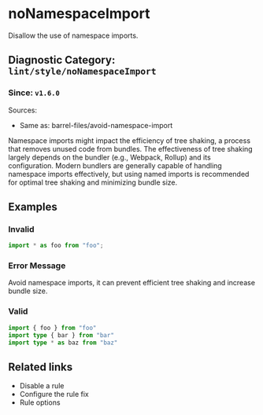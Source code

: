 # noNamespaceImport

Disallow the use of namespace imports.

## Diagnostic Category: `lint/style/noNamespaceImport`

### Since: `v1.6.0`

Sources: 
- Same as: barrel-files/avoid-namespace-import

Namespace imports might impact the efficiency of tree shaking, a process that removes unused code from bundles.
The effectiveness of tree shaking largely depends on the bundler (e.g., Webpack, Rollup) and its configuration.
Modern bundlers are generally capable of handling namespace imports effectively, but using named imports is recommended for optimal tree shaking and minimizing bundle size.

## Examples

### Invalid

```js
import * as foo from "foo";
```

### Error Message

Avoid namespace imports, it can prevent efficient tree shaking and increase bundle size.

### Valid

```ts
import { foo } from "foo"
import type { bar } from "bar"
import type * as baz from "baz"
```

## Related links

- Disable a rule
- Configure the rule fix
- Rule options